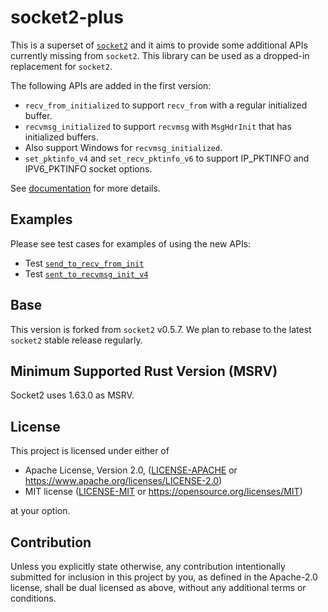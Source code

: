 # socket2-plus

This is a superset of [`socket2`](https://crates.io/crates/socket2) and it aims to provide some additional APIs currently missing from `socket2`. 
This library can be used as a dropped-in replacement for `socket2`.

The following APIs are added in the first version:

- `recv_from_initialized` to support `recv_from` with a regular initialized buffer.
- `recvmsg_initialized` to support `recvmsg` with `MsgHdrInit` that has initialized buffers.
- Also support Windows for `recvmsg_initialized`.
- `set_pktinfo_v4` and `set_recv_pktinfo_v6` to support IP_PKTINFO and IPV6_PKTINFO socket options.

See [documentation](https://docs.rs/socket2-plus) for more details.

## Examples

Please see test cases for examples of using the new APIs:
- Test [`send_to_recv_from_init`](tests/socket.rs#756)
- Test [`sent_to_recvmsg_init_v4`](tests/socket.rs#824)

## Base 

This version is forked from `socket2` v0.5.7. We plan to rebase to the latest `socket2` stable release regularly.

## Minimum Supported Rust Version (MSRV)

Socket2 uses 1.63.0 as MSRV.

## License

This project is licensed under either of

 * Apache License, Version 2.0, ([LICENSE-APACHE](LICENSE-APACHE) or
   https://www.apache.org/licenses/LICENSE-2.0)
 * MIT license ([LICENSE-MIT](LICENSE-MIT) or
   https://opensource.org/licenses/MIT)

at your option.

## Contribution

Unless you explicitly state otherwise, any contribution intentionally submitted
for inclusion in this project by you, as defined in the Apache-2.0 license,
shall be dual licensed as above, without any additional terms or conditions.
